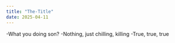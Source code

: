 ```yaml
---
title: "The-Title"
date: 2025-04-11
---
```

-What you doing son?
-Nothing, just chilling, killing
-True, true, true
